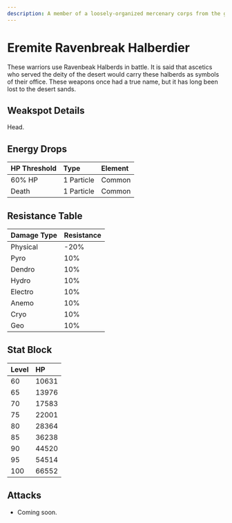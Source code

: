 ```yaml
---
description: A member of a loosely-organized mercenary corps from the golden desert sands. Will work for anyone as long as the pay is good.
---
```


# Eremite Ravenbreak Halberdier

These warriors use Ravenbeak Halberds in battle. It is said that ascetics who served the deity of the desert would carry these halberds as symbols of their office. These weapons once had a true name, but it has long been lost to the desert sands.  

## Weakspot Details

Head.  

## Energy Drops

| HP Threshold | Type | Element |
| :--- | :--- | :--- |
| 60% HP | 1 Particle | Common | 
| Death | 1 Particle | Common |

## Resistance Table

| Damage Type | Resistance |
| :--- | :--- |
| Physical | -20% |
| Pyro | 10% |
| Dendro | 10% |
| Hydro | 10% |
| Electro | 10% |
| Anemo | 10% |
| Cryo | 10% |
| Geo | 10% |

## Stat Block

| Level | HP |
| :--- | :--- |
| 60 | 10631 |
| 65 | 13976 |
| 70 | 17583 |
| 75 | 22001 |
| 80 | 28364 |
| 85 | 36238 |
| 90 | 44520 |
| 95 | 54514 |
| 100 | 66552 |

## Attacks 

* Coming soon.
